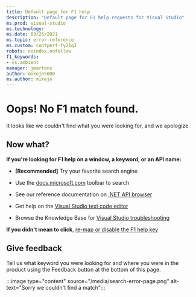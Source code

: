 ```yaml
---
title: Default page for F1 help
description: "Default page for F1 help requests for Visual Studio"
ms.prod: visual-studio
ms.technology: 
ms.date: 03/25/2021
ms.topic: error-reference
ms.custom: contperf-fy21q3
robots: noindex,nofollow
f1_keywords:
- vs.ambient
manager: jmartens
author: mikejo5000
ms.author: mikejo
---
```

# Oops! No F1 match found.

It looks like we couldn't find what you were looking for, and we apologize. 

## Now what?

**If you're looking for F1 help on a window, a keyword, or an API name:**
- **[Recommended]** Try your favorite search engine

- Use the [docs.microsoft.com](/) toolbar to search 

- See our reference documentation on [.NET API browser](/dotnet/api/)

- Get help on the [Visual Studio text code editor](../../ide/writing-code-in-the-code-and-text-editor.md)

- Browse the Knowledge Base for [Visual Studio troubleshooting](/troubleshoot/visualstudio/welcome-visual-studio/)


**If you didn't mean to click**, [re-map or disable the F1 help key](../not-in-toc/change-f1-help-key.md)


## Give feedback

Tell us what keyword you were looking for and where you were in the product using the Feedback button at the bottom of this page. 

:::image type="content" source="/media/search-error-page.png" alt-text="Sorry we couldn't find a match":::
